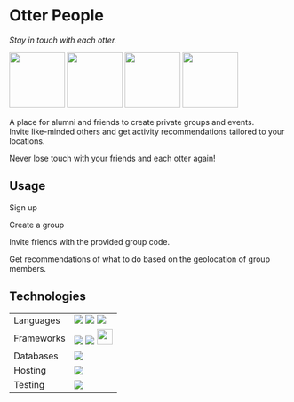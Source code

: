 # Otter People 
*Stay in touch with each otter.*

<img src="https://user-images.githubusercontent.com/75913066/125695178-39c27000-709e-4334-8d31-bc25f5767207.png" width=100>
<img src="https://user-images.githubusercontent.com/75913066/125695178-39c27000-709e-4334-8d31-bc25f5767207.png" width=100>
<img src="https://user-images.githubusercontent.com/33425993/125712429-bb3803b1-5374-42b4-8e9a-5c352a9315af.png" width=100> 
<img src="https://user-images.githubusercontent.com/33425993/125712429-bb3803b1-5374-42b4-8e9a-5c352a9315af.png" width=100>


A place for alumni and friends to create private groups and events. <br>
Invite like-minded others and get activity recommendations tailored to your locations.<br>

Never lose touch with your friends and each otter again!

## Usage

Sign up

Create a group

Invite friends with the provided group code.

Get recommendations of what to do based on the geolocation of group members.

## Technologies

<table>
<tr>
    <td>Languages</td>
    <td><img src="https://img.shields.io/badge/JavaScript-F7DF1E?style=for-the-badge&logo=javascript&logoColor=black"> <img src="https://img.shields.io/badge/Node.js-43853D?style=for-the-badge&logo=node.js&logoColor=white"> <img src="https://camo.githubusercontent.com/5d3b0191832237fcbfc6d4497524e8bb547c6bfc9eafb738d5205c629d202067/68747470733a2f2f696d672e736869656c64732e696f2f62616467652f68746d6c352532302d2532334533344632362e7376673f267374796c653d666f722d7468652d6261646765266c6f676f3d68746d6c35266c6f676f436f6c6f723d7768697465"></td>
</tr>
<tr>
    <td>Frameworks</td>
    <td><img src="https://img.shields.io/badge/React-20232A?style=for-the-badge&logo=react&logoColor=61DAFB"> 
<img src="https://img.shields.io/badge/Express.js-404D59?style=for-the-badge"> <img height="28" src="https://user-images.githubusercontent.com/75913066/125658941-12717ddd-ec81-471c-9aa2-faacde559a31.png"></td>
</tr>
  <tr>
    <td>Databases</td>
    <td><img src="https://img.shields.io/badge/MongoDB-4EA94B?style=for-the-badge&logo=mongodb&logoColor=white"></td>
</tr>
  <tr>
    <td>Hosting</td>
    <td><img src="https://img.shields.io/badge/Amazon_AWS-232F3E?style=for-the-badge&logo=amazon-aws&logoColor=white"></td>
</tr>
  <tr>
    <td>Testing</td>
    <td><img src="https://camo.githubusercontent.com/f0e7f8890d0e8f4b44c7aaaad3dac77195b2756de5e20d9c79fafbaf32baf456/68747470733a2f2f696d672e736869656c64732e696f2f62616467652f2d6a6573742d2532334332313332353f267374796c653d666f722d7468652d6261646765266c6f676f3d6a657374266c6f676f436f6c6f723d7768697465"></td>
</tr>
</table>
